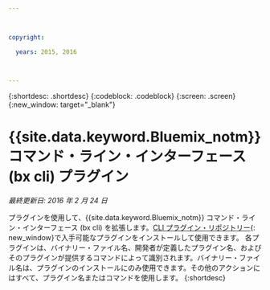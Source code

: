 ```yaml
---

 

copyright:

  years: 2015, 2016

 

---
```


{:shortdesc: .shortdesc}
{:codeblock: .codeblock}
{:screen: .screen}
{:new_window: target="_blank"}

# {{site.data.keyword.Bluemix_notm}} コマンド・ライン・インターフェース (bx cli) プラグイン

*最終更新日: 2016 年 2 月 24 日*

プラグインを使用して、{{site.data.keyword.Bluemix_notm}} コマンド・ライン・インターフェース (bx cli) を拡張します。[CLI プラグイン・リポジトリー](http://plugins.ng.bluemix.net/){: new_window}で入手可能なプラグインをインストールして使用できます。 各プラグインは、バイナリー・ファイル名、開発者が定義したプラグイン名、およびそのプラグインが提供するコマンドによって識別されます。バイナリー・ファイル名は、プラグインのインストールにのみ使用できます。その他のアクションにはすべて、プラグイン名またはコマンドを使用します。
{:shortdesc}
